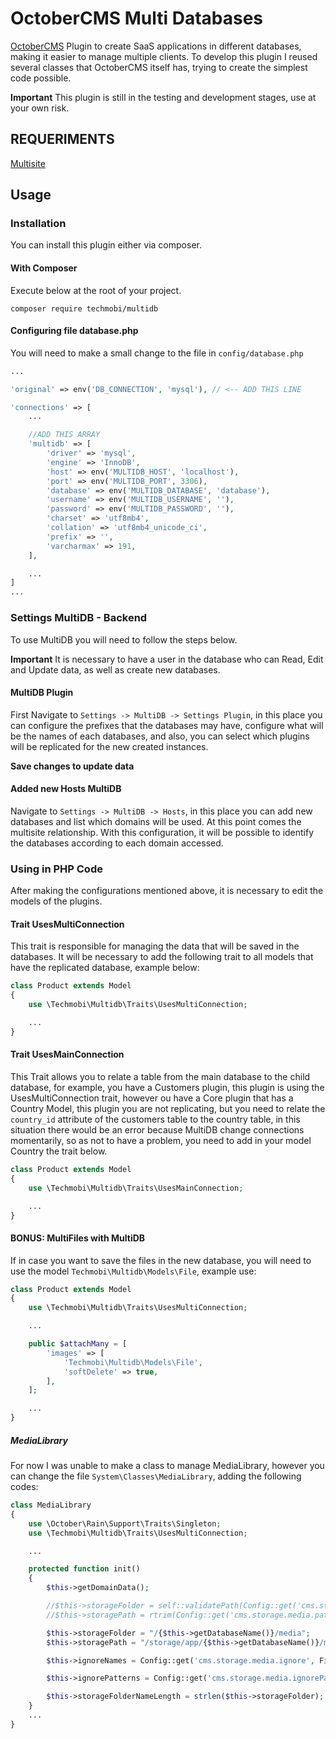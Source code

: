 # OctoberCMS Multi Databases

[OctoberCMS](http://octobercms.com/) Plugin to create SaaS applications in different databases, making it easier to manage multiple clients.
To develop this plugin I reused several classes that OctoberCMS itself has, trying to create the simplest code possible.

**Important**
This plugin is still in the testing and development stages, use at your own risk.

## REQUERIMENTS
[Multisite](https://octobercms.com/plugin/voipdeploy-multisite)


## Usage
### Installation
You can install this plugin either via composer.

#### With Composer
Execute below at the root of your project.
```
composer require techmobi/multidb
```

#### Configuring file database.php
You will need to make a small change to the file in `config/database.php`
```php
...

'original' => env('DB_CONNECTION', 'mysql'), // <-- ADD THIS LINE

'connections' => [
	...

    //ADD THIS ARRAY
	'multidb' => [
        'driver' => 'mysql',
        'engine' => 'InnoDB',
        'host' => env('MULTIDB_HOST', 'localhost'),
        'port' => env('MULTIDB_PORT', 3306),
        'database' => env('MULTIDB_DATABASE', 'database'),
        'username' => env('MULTIDB_USERNAME', ''),
        'password' => env('MULTIDB_PASSWORD', ''),
        'charset' => 'utf8mb4',
        'collation' => 'utf8mb4_unicode_ci',
        'prefix' => '',
        'varcharmax' => 191,
    ],

	...
]
...
```


### Settings MultiDB - Backend
To use MultiDB you will need to follow the steps below.

**Important**
It is necessary to have a user in the database who can Read, Edit and Update data, as well as create new databases.

#### MultiDB Plugin
First Navigate to `Settings -> MultiDB -> Settings Plugin`, in this place you can configure the prefixes that the databases may have, configure what will be the names of each databases, and also, you can select which plugins will be replicated for the new created instances.

**Save changes to update data**

#### Added new Hosts MultiDB
Navigate to `Settings -> MultiDB -> Hosts`, in this place you can add new databases and list which domains will be used. At this point comes the multisite relationship.
With this configuration, it will be possible to identify the databases according to each domain accessed.

### Using in PHP Code
After making the configurations mentioned above, it is necessary to edit the models of the plugins.

#### Trait UsesMultiConnection
This trait is responsible for managing the data that will be saved in the databases. It will be necessary to add the following trait to all models that have the replicated database, example below:

```php
class Product extends Model
{
	use \Techmobi\Multidb\Traits\UsesMultiConnection;

	...
}
```
#### Trait UsesMainConnection
This Trait allows you to relate a table from the main database to the child database, for example, you have a Customers plugin, this plugin is using the UsesMultiConnection trait, however ou have a Core plugin that has a Country Model, this plugin you are not replicating, but you need to relate the `country_id` attribute of the customers table to the country table, in this situation there would be an error because MultiDB change connections momentarily, so as not to have a problem, you need to add in your model Country the trait below.

```php
class Product extends Model
{
    use \Techmobi\Multidb\Traits\UsesMainConnection;

    ...
}
```

#### BONUS: MultiFiles with MultiDB
If in case you want to save the files in the new database, you will need to use the model `Techmobi\Multidb\Models\File`, example use:

```php
class Product extends Model
{
	use \Techmobi\Multidb\Traits\UsesMultiConnection;

	...

	public $attachMany = [
        'images' => [
            'Techmobi\Multidb\Models\File',
            'softDelete' => true,
        ],
    ];

    ...
}
```

##### MediaLibrary
For now I was unable to make a class to manage MediaLibrary, however you can change the file `System\Classes\MediaLibrary`, adding the following codes:

```php
class MediaLibrary
{
    use \October\Rain\Support\Traits\Singleton;
    use \Techmobi\Multidb\Traits\UsesMultiConnection;

    ...

    protected function init()
    {
        $this->getDomainData();

        //$this->storageFolder = self::validatePath(Config::get('cms.storage.media.folder', 'media'), true);
        //$this->storagePath = rtrim(Config::get('cms.storage.media.path', '/storage/app/media'), '/');

        $this->storageFolder = "/{$this->getDatabaseName()}/media";
        $this->storagePath = "/storage/app/{$this->getDatabaseName()}/media";

        $this->ignoreNames = Config::get('cms.storage.media.ignore', FileDefinitions::get('ignoreFiles'));

        $this->ignorePatterns = Config::get('cms.storage.media.ignorePatterns', ['^\..*']);

        $this->storageFolderNameLength = strlen($this->storageFolder);
    }
    ...
}
```